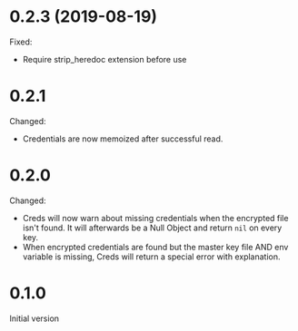 # 0.2.3 (2019-08-19)

Fixed:

  - Require strip_heredoc extension before use

# 0.2.1

Changed:

  - Credentials are now memoized after successful read.

# 0.2.0

Changed:

  - Creds will now warn about missing credentials when the encrypted file isn't
    found. It will afterwards be a Null Object and return `nil` on every key.
  - When encrypted credentials are found but the master key file AND env
    variable is missing, Creds will return a special error with explanation.

# 0.1.0

Initial version
